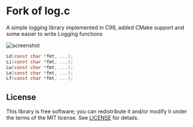 # Fork of log.c
A simple logging library implemented in C99, added CMake support and some easier to write Logging functions

![screenshot](https://cloud.githubusercontent.com/assets/3920290/23831970/a2415e96-0723-11e7-9886-f8f5d2de60fe.png)


```c
Ld(const char *fmt, ...);
Li(const char *fmt, ...);
Lw(const char *fmt, ...);
Le(const char *fmt, ...);
Lf(const char *fmt, ...);
```


## License
This library is free software; you can redistribute it and/or modify it under
the terms of the MIT license. See [LICENSE](LICENSE) for details.
